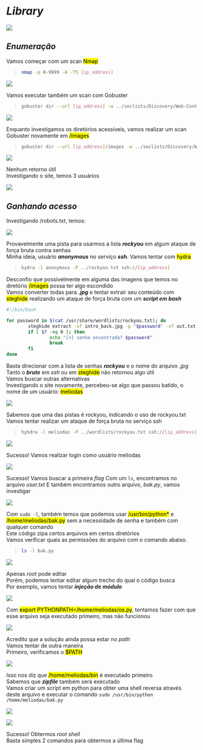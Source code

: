 # _**Library**_
![](Library.jpg)

## _**Enumeração**_
Vamos começar com um scan <mark>Nmap</mark>
> ```bash
> nmap -p 0-9999 -A -T5 [ip_address]
> ```  
![](scan_nmap.jpg)

Vamos executar também um scan com Gobuster
> ```bash
> gobuster dir --url [ip_address] -w ../seclists/Discovery/Web-Content/common.txt
> ```  
![](scan_gobuster.jpg)

Enquanto investigamos os diretórios acessíveis, vamos realizar um scan Gobuster novamente em <mark>/images</mark>
> ```bash
> gobuster dir --url [ip_address]/images -w ../seclists/Discovery/Web-Content/common.txt
> ```  
![](second_gobuster.jpg)  

Nenhum retorno útil  
Investigando o site, temos 3 usuários  

![](users.jpg)

## _**Ganhando acesso**_
Investigando /robots.txt, temos:  

![](robots_txt.jpg)

Provavelmente uma pista para usarmos a lista _**rockyou**_ em algum ataque de força bruta contra senhas  
Minha ideia, usuário _**anonymous**_ no serviço _**ssh**_. Vamos tentar com <mark>hydra</mark>
> ```bash
> hydra -l anonymous -P ../rockyou.txt ssh://[ip_address]
> ```

Desconfio que possivelmente em alguma das imagens que temos no diretório <mark>/images</mark> possa ter algo escondido  
Vamos converter todas para _**.jpg**_ e tentar extrair seu conteúdo com <mark>steghide</mark> realizando um ataque de força bruta com um _**script em bash**_  
```bash
#!/bin/bash

for password in $(cat /usr/share/wordlists/rockyou.txt); do
    	steghide extract -sf intro_back.jpg -p "$password" -xf out.txt -f > /dev/null 2>&1
    	if [ $? -eq 0 ]; then
            	echo "[+] senha encontrada? $password"
            	break
    	fi
done
```

Basta direcionar com a lista de senhas _**rockyou**_ e o nome do arquivo _.jpg_  
Tanto o _**brute**_ em _ssh_ ou em <mark>steghide</mark> não retornou algo útil  
Vamos buscar outras alternativas  
Investigando o site novamente, percebeu-se algo que passou batido, o nome de um usuário: <mark>meliodas</mark>  

![](meliodas.jpg)

Sabemos que uma das pistas é rockyou, indicando o uso de rockyou.txt  
Vamos tentar realizar um ataque de força bruta no serviço ssh
> ```bash
> hyhdra -l meliodas -P ../wordlists/rockyou.txt ssh://[ip_address]
> ```  
![](hydra_ssh.jpg)

Sucesso!
Vamos realizar login como usuário meliodas  

![](login.jpg)

Sucesso!
Vamos buscar a primeira _flag_
Com um ```ls```, encontramos no arquivo _user.txt_
E também encontramos outro arquivo, _bak.py_, vamos investigar  

![](backup.jpg)

Com ```sudo -l```, também temos que podemos usar <mark>/usr/bin/python*</mark> e <mark>/home/meliodas/bak.py</mark> sem a necessidade de senha e também com qualquer comando  
Este código zipa certos arquivos em certos diretórios  
Vamos verificar quais as permissões do arquivo com o comando abaixo.
> ```bash
> ls -l bak.py
> ```
![](zip_verify.jpg)

Apenas _root_ pode editar  
Porém, podemos tentar editar algum trecho do qual o código busca  
Por exemplo, vamos tentar _**injeção de módulo**_  

![](injection.jpg)

Com <mark>export PYTHONPATH=/home/meliodas/os.py</mark>, tentamos fazer com que esse arquivo seja executado primeiro, mas não funcionou  

![](export.jpg)

Acredito que a solução ainda possa estar no _path_  
Vamos tentar de outra maneira  
Primeiro, verificamos o <mark>$PATH</mark>  

![](path.jpg)

Isso nos diz que <mark>/home/meliodas/bin</mark> é executado primeiro  
Sabemos que _**zipfile**_ também será executado  
Vamos criar um script em python para obter uma shell reversa através deste arquivo e executar o comando ```sudo /usr/bin/python /home/meliodas/bak.py```  

![](netcat.jpg)  

![](bak.jpg)  

Sucesso! Obtermos _root shell_  
Basta simples 2 comandos para obtermos a última flag
